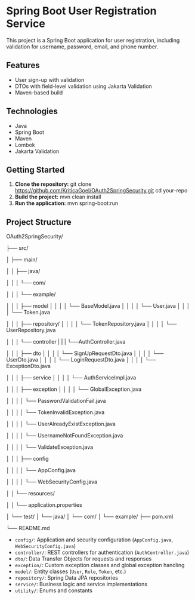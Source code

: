 # Spring Boot User Registration Service

This project is a Spring Boot application for user registration, including validation for username, password, email, and phone number.

## Features

- User sign-up with validation
- DTOs with field-level validation using Jakarta Validation
- Maven-based build

## Technologies

- Java
- Spring Boot
- Maven
- Lombok
- Jakarta Validation

## Getting Started

1. **Clone the repository:**  git clone https://github.com/KriticaGoel/OAuth2SpringSecurity.git cd your-repo
2. **Build the project:**  mvn clean install
3. **Run the application:** mvn spring-boot:run

## Project Structure
OAuth2SpringSecurity/

├── src/

│   ├── main/

│   │   ├── java/

│   │   │   └── com/

│   │   │       └── example/

│   │   │           ├── model
│   │   │           │   └── BaseModel.java
│   │   │           │   └── User.java
│   │   │           │   └── Token.java

│   │   │           ├── repository/
│   │   │           │   └── TokenRepository.java
│   │   │           │   └── UserRepository.java

│   │   │           └── controller
|   |   |                └──AuthController.java

│   │   │           ├── dto
│   │   │           │   └── SignUpRequestDto.java
│   │   │           │   └── UserDto.java
│   │   │           │   └── LoginRequestDto.java
│   │   │           │   └── ExceptionDto.java

│   │   │           ├── service
│   │   │           │   └── AuthServiceImpl.java

│   │   │           ├── exception
│   │   │           │   └── GlobalException.java

│   │   │           │   └── PasswordValidationFail.java

│   │   │           │   └── TokenInvalidException.java

│   │   │           │   └── UserAlreadyExistException.java

│   │   │           │   └── UsernameNotFoundException.java

│   │   │           │   └── ValidateException.java

│   │   │           ├── config

│   │   │           │   └── AppConfig.java

│   │   │           │   └── WebSecurityConfig.java

│   │   └── resources/

│   │       └── application.properties

│   └── test/
│       └── java/
│           └── com/
│               └── example/
├── pom.xml

└── README.md

- `config/`: Application and security configuration (`AppConfig.java`, `WebSecurityConfig.java`)
- `controller/`: REST controllers for authentication (`AuthController.java`)
- `dto/`: Data Transfer Objects for requests and responses
- `exception/`: Custom exception classes and global exception handling
- `model/`: Entity classes (`User`, `Role`, `Token`, etc.)
- `repository/`: Spring Data JPA repositories
- `service/`: Business logic and service implementations
- `utility/`: Enums and constants
